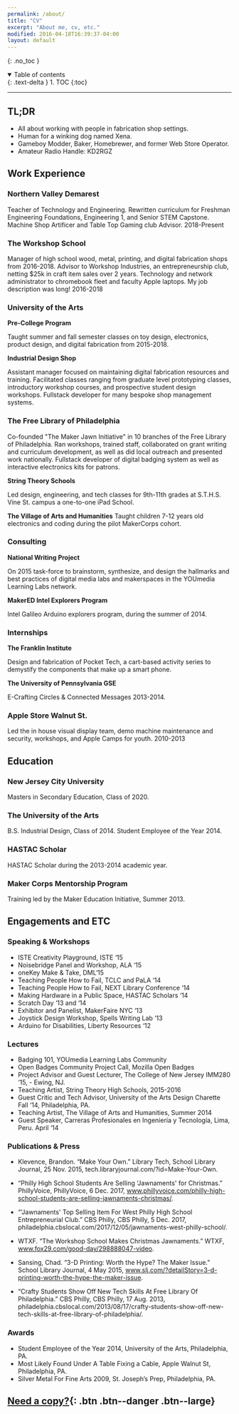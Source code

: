 ```yaml
---
permalink: /about/
title: "CV"
excerpt: "About me, cv, etc."
modified: 2016-04-18T16:39:37-04:00
layout: default
---
```

{: .no_toc }

<details open markdown="block">
  <summary>
    Table of contents
  </summary>
  {: .text-delta }
1. TOC
{:toc}
</details>

---


## TL;DR

- All about working with people in fabrication shop settings.
- Human for a winking dog named Xena.
- Gameboy Modder, Baker, Homebrewer, and former Web Store Operator.
- Amateur Radio Handle: KD2RGZ


## Work Experience

### Northern Valley Demarest

Teacher of Technology and Engineering. Rewritten curriculum for Freshman Engineering Foundations, Engineering 1, and Senior STEM Capstone. Machine Shop Artificer and Table Top Gaming club Advisor. 2018-Present

### The Workshop School

Manager of high school wood, metal, printing, and digital fabrication shops from 2016-2018. Advisor to Workshop Industries, an entrepreneurship club, netting $25k in craft item sales over 2 years. Technology and network administrator to chromebook fleet and faculty Apple laptops. My job description was long! 2016-2018

### University of the Arts
**Pre-College Program**

Taught summer and fall semester classes on toy design, electronics, product design, and digital fabrication from 2015-2018.

**Industrial Design Shop**

Assistant manager focused on maintaining digital fabrication resources and training. Facilitated classes ranging from graduate level prototyping classes, introductory workshop courses, and prospective student design workshops. Fullstack developer for many bespoke shop management systems.

### The Free Library of Philadelphia

Co-founded "The Maker Jawn Initiative" in 10 branches of the Free Library of Philadelphia. Ran workshops, trained staff, collaborated on grant writing and curriculum development, as well as did local outreach and presented work nationally. Fullstack developer of digital badging system as well as interactive electronics kits for patrons.



**String Theory Schools**

Led design, engineering, and tech classes for 9th-11th grades at S.T.H.S. Vine St. campus a one-to-one iPad School.

**The Village of Arts and Humanities**
Taught children 7-12 years old electronics and coding during the pilot MakerCorps cohort.

### Consulting
**National Writing Project**

On 2015 task-force to brainstorm, synthesize, and design the hallmarks and best practices of digital media labs and makerspaces in the YOUmedia Learning Labs network.

**MakerED Intel Explorers Program**

Intel Galileo Arduino explorers program, during the summer of 2014.

### Internships
**The Franklin Institute**

Design and fabrication of Pocket Tech, a cart-based activity series to demystify the components that make up a smart phone.

**The University of Pennsylvania GSE**

E-Crafting Circles & Connected Messages 2013-2014.

### Apple Store Walnut St.

Led the in house visual display team, demo machine maintenance and security, workshops, and Apple Camps for youth. 2010-2013

## Education
### New Jersey City University

Masters in Secondary Education, Class of 2020.
### The University of the Arts

B.S. Industrial Design, Class of 2014.
Student Employee of the Year 2014.
### HASTAC Scholar

HASTAC Scholar during the 2013-2014 academic year.
### Maker Corps Mentorship Program

Training led by the Maker Education Initiative, Summer 2013.

## Engagements and ETC

### Speaking & Workshops

- ISTE Creativity Playground, ISTE ‘15
- Noisebridge Panel and Workshop, ALA ‘15
- oneKey Make & Take, DML‘15
- Teaching People How to Fail, TCLC and PaLA ‘14
- Teaching People How to Fail, NEXT Library Conference ‘14
- Making Hardware in a Public Space, HASTAC Scholars ‘14
- Scratch Day ‘13 and ‘14
- Exhibitor and Panelist, MakerFaire NYC ‘13
- Joystick Design Workshop, Spells Writing Lab ‘13
- Arduino for Disabilities, Liberty Resources ‘12

### Lectures

- Badging 101, YOUmedia Learning Labs Community
- Open Badges Community Project Call, Mozilla Open Badges
- Project Advisor and Guest Lecturer, The College of New Jersey IMM280 ‘15, - Ewing, NJ.
- Teaching Artist, String Theory High Schools, 2015-2016
- Guest Critic and Tech Advisor, University of the Arts Design Charette Fall ‘14, Philadelphia, PA.
- Teaching Artist, The Village of Arts and Humanities, Summer 2014
- Guest Speaker, Carreras Profesionales en Ingeniería y Tecnología, Lima, Peru. April ‘14

### Publications & Press

- Klevence, Brandon. “Make Your Own.” Library Tech, School Library Journal, 25 Nov. 2015, tech.libraryjournal.com/?id=Make-Your-Own.


- “Philly High School Students Are Selling 'Jawnaments' for Christmas.” PhillyVoice, PhillyVoice, 6 Dec. 2017, www.phillyvoice.com/philly-high-school-students-are-selling-jawnaments-christmas/.
- “'Jawnaments' Top Selling Item For West Philly High School Entrepreneurial Club.” CBS Philly, CBS Philly, 5 Dec. 2017, philadelphia.cbslocal.com/2017/12/05/jawnaments-west-philly-school/.
- WTXF. “The Workshop School Makes Christmas Jawnaments.” WTXF, www.fox29.com/good-day/298888047-video.
- Sansing, Chad. “3-D Printing: Worth the Hype? The Maker Issue.” School Library Journal, 4 May 2015, www.slj.com/?detailStory=3-d-printing-worth-the-hype-the-maker-issue.
- “Crafty Students Show Off New Tech Skills At Free Library Of Philadelphia.” CBS Philly, CBS Philly, 17 Aug. 2013, philadelphia.cbslocal.com/2013/08/17/crafty-students-show-off-new-tech-skills-at-free-library-of-philadelphia/.

### Awards

- Student Employee of the Year 2014, University of the Arts, Philadelphia, PA.
- Most Likely Found Under A Table Fixing a Cable, Apple Walnut St, Philadelphia, PA.
- Silver Metal For Fine Arts 2009, St. Joseph’s Prep, Philadelphia, PA.


[Need a copy?](https://docs.google.com/document/d/1lhN6D_kEIUEYC4jbdxrDbogR5b4Msk8gVxpDfSDE9Ks/edit?usp=sharing){: .btn .btn--danger .btn--large}
---
